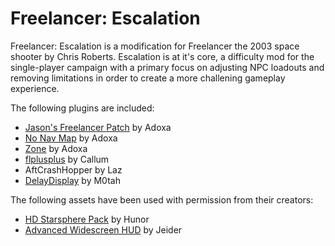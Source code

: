 # Freelancer: Escalation

Freelancer: Escalation is a modification for Freelancer the 2003 space shooter by Chris Roberts. Escalation is at it's core, a difficulty mod for the single-player campaign with a primary focus on adjusting NPC loadouts and removing limitations in order to create a more challening gameplay experience.

The following plugins are included:

- [Jason's Freelancer Patch](http://adoxa.altervista.org/freelancer/dl.php?f=jflpdll) by Adoxa
- [No Nav Map](http://adoxa.altervista.org/freelancer/plugins.html#nonavmap) by Adoxa
- [Zone](http://adoxa.altervista.org/freelancer/plugins.html#zone) by Adoxa
- [flplusplus](https://github.com/CallumDev/flplusplus) by Callum
- AftCrashHopper by Laz
- [DelayDisplay](https://forge.the-starport.net/projects/delaydisplay) by M0tah

The following assets have been used with permission from their creators:

- [HD Starsphere Pack](https://www.moddb.com/games/freelancer/news/freelancer-hd-starsphere-pack) by Hunor
- [Advanced Widescreen HUD](https://www.moddb.com/mods/freelacer-advanced-widescreen-hud/downloads/adv-wide-hud-v-10) by Jeider